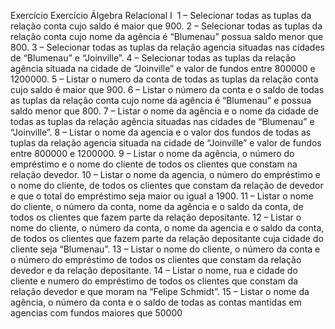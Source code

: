 Exercício
Exercício Álgebra Relacional I
​
1 – Selecionar todas as tuplas da relação conta cujo saldo é maior que 900. 
2 – Selecionar todas as tuplas da relação conta cujo nome da agência é “Blumenau” possua saldo menor que 800. 
3 – Selecionar todas as tuplas da relação agencia situadas nas cidades de “Blumenau” e “Joinville”. 4 – Selecionar todas as tuplas da relação agência situada na cidade de “Joinville” e valor de fundos entre 800000 e 1200000. 
5 – Listar o numero da conta de todas as tuplas da relação conta cujo saldo é maior que 900. 
6 – Listar o número da conta e o saldo de todas as tuplas da relação conta cujo nome da agência é “Blumenau” e possua saldo menor que 800. 
7 – Listar o nome da agência e o nome da cidade de todas as tuplas da relação agência situadas nas cidades de “Blumenau” e “Joinville”. 8 – Listar o nome da agencia e o valor dos fundos de todas as tuplas da relação agencia situada na cidade de “Joinville” e valor de fundos entre 800000 e 1200000. 
9 – Listar o nome da agência, o número do empréstimo e o nome do cliente de todos os clientes que constam na relação devedor. 
10 – Listar o nome da agencia, o número do empréstimo e o nome do cliente, de todos os clientes que constam da relação de devedor e que o total do empréstimo seja maior ou igual a 1900. 
11 – Listar o nome do cliente, o número da conta, nome da agência e o saldo da conta, de todos os clientes que fazem parte da relação depositante. 
12 – Listar o nome do cliente, o número da conta, o nome da agencia e o saldo da conta, de todos os clientes que fazem parte da relação depositante cuja cidade do cliente seja “Blumenau”. 
13 – Listar o nome do cliente, o número da conta e o número do empréstimo de todos os clientes que constam da relação devedor e da relação depositante. 
14 – Listar o nome, rua e cidade do cliente e numero do empréstimo de todos os clientes que constam da relação devedor e que moram na “Felipe Schmidt”. 
15 – Listar o nome da agência, o número da conta e o saldo de todas as contas mantidas em agencias com fundos maiores que 50000
